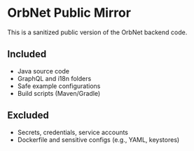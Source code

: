 # OrbNet Public Mirror

This is a sanitized public version of the OrbNet backend code.

## Included
- Java source code
- GraphQL and i18n folders
- Safe example configurations
- Build scripts (Maven/Gradle)

## Excluded
- Secrets, credentials, service accounts
- Dockerfile and sensitive configs (e.g., YAML, keystores)
